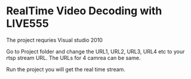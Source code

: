 # RealTime Video Decoding with LIVE555

The project requries Visual studio 2010

Go to Project folder and change the URL1, URL2, URL3, URL4 etc to your rtsp stream URL. The URLs for 4 camrea can be same.

Run the project you will get the real time stream. 

